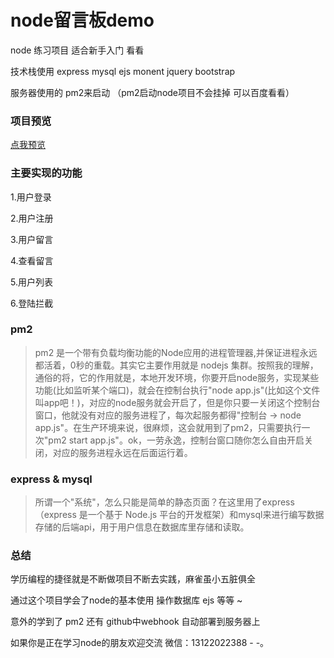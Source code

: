 # node留言板demo

node 练习项目 适合新手入门 看看

技术栈使用 express mysql ejs monent jquery bootstrap

服务器使用的 pm2来启动 （pm2启动node项目不会挂掉 可以百度看看）

### 项目预览

[点我预览](http://47.95.235.183:3000/)

### 主要实现的功能

1.用户登录

2.用户注册

3.用户留言

4.查看留言

5.用户列表

6.登陆拦截


### pm2

> pm2 是一个带有负载均衡功能的Node应用的进程管理器,并保证进程永远都活着，0秒的重载。其实它主要作用就是 nodejs 集群。按照我的理解，通俗的将，它的作用就是，本地开发环境，你要开启node服务，实现某些功能(比如监听某个端口)，就会在控制台执行"node app.js"(比如这个文件叫app吧！)，对应的node服务就会开启了，但是你只要一关闭这个控制台窗口，他就没有对应的服务进程了，每次起服务都得"控制台 -> node app.js"。在生产环境来说，很麻烦，这会就用到了pm2，只需要执行一次"pm2 start app.js"。ok，一劳永逸，控制台窗口随你怎么自由开启关闭，对应的服务进程永远在后面运行着。


### express & mysql

>所谓一个"系统"，怎么只能是简单的静态页面？在这里用了express（express 是一个基于 Node.js 平台的开发框架）和mysql来进行编写数据存储的后端api，用于用户信息在数据库里存储和读取。

### 总结

学历编程的捷径就是不断做项目不断去实践，麻雀虽小五脏俱全

通过这个项目学会了node的基本使用 操作数据库 ejs 等等 ~

意外的学到了 pm2 还有 github中webhook 自动部署到服务器上

如果你是正在学习node的朋友欢迎交流 微信：13122022388  - -。
